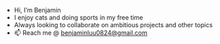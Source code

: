 - Hi, I’m Benjamin
- I enjoy cats and doing sports in my free time 
- Always looking to collaborate on ambitious projects and other topics
- 📫 Reach me @ benjaminluu0824@gmail.com
  

<!---
bengiloo/bengiloo is a ✨ special ✨ repository because its `README.md` (this file) appears on your GitHub profile.
You can click the Preview link to take a look at your changes.
--->
